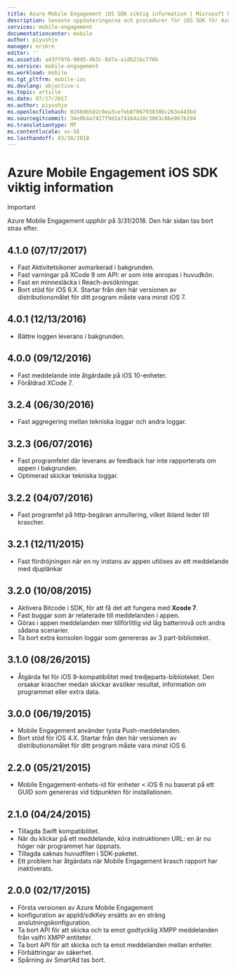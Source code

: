 ```yaml
---
title: Azure Mobile Engagement iOS SDK viktig information | Microsoft Docs
description: Senaste uppdateringarna och procedurer för iOS SDK för Azure Mobile Engagement
services: mobile-engagement
documentationcenter: mobile
author: piyushjo
manager: erikre
editor: ''
ms.assetid: a43ff0f6-90d5-4b3c-8d7a-a1db21bc776b
ms.service: mobile-engagement
ms.workload: mobile
ms.tgt_pltfrm: mobile-ios
ms.devlang: objective-c
ms.topic: article
ms.date: 07/17/2017
ms.author: piyushjo
ms.openlocfilehash: 0268d65d2c0ea3cefeb8f06793838bc263e443bd
ms.sourcegitcommit: 34e0b4a7427f9d2a74164a18c3063c8be967b194
ms.translationtype: MT
ms.contentlocale: sv-SE
ms.lasthandoff: 03/30/2018
---
```

# <a name="azure-mobile-engagement-ios-sdk-release-notes"></a>Azure Mobile Engagement iOS SDK viktig information
> [!IMPORTANT]
> Azure Mobile Engagement upphör på 3/31/2018. Den här sidan tas bort strax efter.
> 


## <a name="410-07172017"></a>4.1.0 (07/17/2017)
* Fast Aktivitetsikoner avmarkerad i bakgrunden.
* Fast varningar på XCode 9 om API: er som inte anropas i huvudkön.
* Fast en minnesläcka i Reach-avsökningar.
* Bort stöd för iOS 6.X. Startar från den här versionen av distributionsmålet för ditt program måste vara minst iOS 7.

## <a name="401-12132016"></a>4.0.1 (12/13/2016)
* Bättre loggen leverans i bakgrunden.

## <a name="400-09122016"></a>4.0.0 (09/12/2016)
* Fast meddelande inte åtgärdade på iOS 10-enheter.
* Föråldrad XCode 7.

## <a name="324-06302016"></a>3.2.4 (06/30/2016)
* Fast aggregering mellan tekniska loggar och andra loggar.

## <a name="323-06072016"></a>3.2.3 (06/07/2016)
* Fast programfelet där leverans av feedback har inte rapporterats om appen i bakgrunden.
* Optimerad skickar tekniska loggar.

## <a name="322-04072016"></a>3.2.2 (04/07/2016)
* Fast programfel på http-begäran annullering, vilket ibland leder till krascher.

## <a name="321-12112015"></a>3.2.1 (12/11/2015)
* Fast fördröjningen när en ny instans av appen utlöses av ett meddelande med djuplänkar

## <a name="320-10082015"></a>3.2.0 (10/08/2015)
* Aktivera Bitcode i SDK, för att få det att fungera med **Xcode 7**.
* Fast buggar som är relaterade till meddelanden i appen.
* Göras i appen meddelanden mer tillförlitlig vid låg batterinivå och andra sådana scenarier.
* Ta bort extra konsolen loggar som genereras av 3 part-biblioteket.

## <a name="310-08262015"></a>3.1.0 (08/26/2015)
* Åtgärda fel för iOS 9-kompatibilitet med tredjeparts-biblioteket. Den orsakar krascher medan skickar avsöker resultat, information om programmet eller extra data.

## <a name="300-06192015"></a>3.0.0 (06/19/2015)
* Mobile Engagement använder tysta Push-meddelanden.
* Bort stöd för iOS 4.X. Startar från den här versionen av distributionsmålet för ditt program måste vara minst iOS 6.

## <a name="220-05212015"></a>2.2.0 (05/21/2015)
* Mobile Engagement-enhets-id för enheter < iOS 6 nu baserat på ett GUID som genereras vid tidpunkten för installationen.

## <a name="210-04242015"></a>2.1.0 (04/24/2015)
* Tillagda Swift kompatibilitet.
* När du klickar på ett meddelande, köra instruktionen URL: en är nu höger när programmet har öppnats.
* Tillagda saknas huvudfilen i SDK-paketet.
* Ett problem har åtgärdats när Mobile Engagement krasch rapport har inaktiverats.

## <a name="200-02172015"></a>2.0.0 (02/17/2015)
* Första versionen av Azure Mobile Engagement
* konfiguration av appId/sdkKey ersätts av en sträng anslutningskonfiguration.
* Ta bort API för att skicka och ta emot godtycklig XMPP meddelanden från valfri XMPP entiteter.
* Ta bort API för att skicka och ta emot meddelanden mellan enheter.
* Förbättringar av säkerhet.
* Spårning av SmartAd tas bort.

